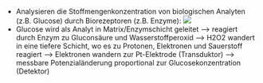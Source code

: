- Analysieren die Stoffmengenkonzentration von biologischen Analyten (z.B. Glucose) durch Biorezeptoren (z.B. Enzyme):
![](Pasted%20image%2020240710193012.png)
- Glucose wird als Analyt in Matrix/Enzymschicht geleitet --> reagiert durch Enzym zu Gluconsäure und Wasserstoffperoxid --> H2O2 wandert in eine tiefere Schicht, wo es zu Protonen, Elektronen und Sauerstoff reagiert --> Elektronen wandern zur Pt-Elektrode (Transduktor) --> messbare Potenzialänderung proportional zur Glucosekonzentration (Detektor)